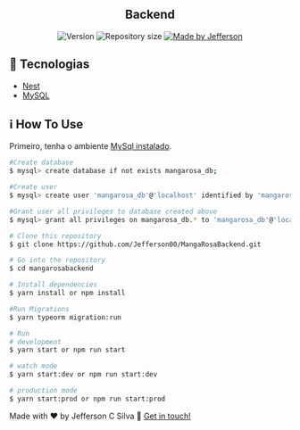 <h2 align="center">
 Backend
</h2>

<p align="center">
  <img alt="Version" src="https://img.shields.io/badge/version-1.0-brightgreen">
  <img alt="Repository size" src="https://img.shields.io/github/repo-size/Jefferson00/lovepetswebbeta">
  <a href="https://www.linkedin.com/in/jefferson-c-silva-aa1b7b1a9/">
    <img alt="Made by Jefferson" src="https://img.shields.io/badge/made%20by-Jefferson-blue">
  </a>
</p>

## 🚀 Tecnologias

- [Nest](https://github.com/nestjs/nest)
- [MySQL](https://www.mysql.com/)

## ℹ️ How To Use

Primeiro, tenha o ambiente [MySql instalado](https://dev.mysql.com/doc/mysql-shell/8.0/en/mysql-shell-install.html). 

```bash
#Create database
$ mysql> create database if not exists mangarosa_db;

#Create user
$ mysql> create user 'mangarosa_db'@'localhost' identified by 'mangarosa_db_password';

#Grant user all privileges to database created above
$ mysql> grant all privileges on mangarosa_db.* to 'mangarosa_db'@'localhost';

```

```bash
# Clone this repository
$ git clone https://github.com/Jefferson00/MangaRosaBackend.git

# Go into the repository
$ cd mangarosabackend

# Install dependencies
$ yarn install or npm install

#Run Migrations
$ yarn typeorm migration:run

# Run
# development
$ yarn start or npm run start

# watch mode
$ yarn start:dev or npm run start:dev

# production mode
$ yarn start:prod or npm run start:prod

```

Made with ♥ by Jefferson C Silva :wave: [Get in touch!](https://www.linkedin.com/in/jefferson-c-silva)
